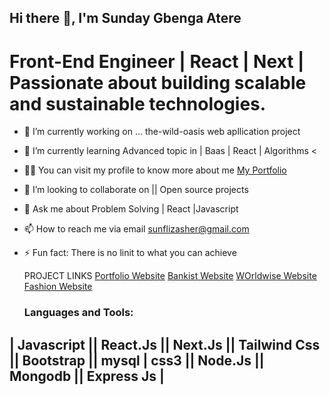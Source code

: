 ## Hi there 👋, I'm Sunday Gbenga Atere

# Front-End Engineer | React | Next | Passionate about building scalable and sustainable technologies. 

- 🔭 I’m currently working on ... the-wild-oasis web apllication project
- 🌱 I’m currently learning Advanced topic in | Baas | React | Algorithms  <
- 🧑‍💻 You can visit my profile to know more about me [My Portfolio](https://www.sunflizdev.netlify.app)    
- 👯 I’m looking to collaborate on || Open source projects 
- 💬 Ask me about Problem Solving | React |Javascript 
- 📫 How to reach me via email [sunflizasher@gmail.com](mailto:sunflizasher@gmail.com)
- ⚡ Fun fact: There is no linit to what you can achieve

  PROJECT LINKS
 [Portfolio Website](https://sunflizdev.netlify.app/)
 [Bankist Website](https://the-bankist.vercel.app/)
 [WOrldwise Website](https://worldwise-travelers.netlify.app/)
 [Fashion Website](https://sunflizfashionhub.vercel.app/)


  ### Languages and Tools:
 ## | Javascript || React.Js || Next.Js || Tailwind Css || Bootstrap || mysql | css3 || Node.Js || Mongodb || Express Js |


<!--
- breaking news
- [ab](https://www.google.com)

- [LinkedIn](https://www.linkedin.com/in/username/)
- [Twitter](https://twitter.com/username)
- [Personal Website](https://www.yourwebsite.com)
- [About me](https://www.google.com) 
-->

